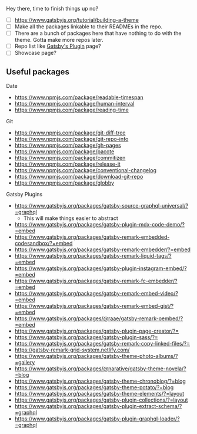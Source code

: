 Hey there, time to finish things up no?

- [ ] https://www.gatsbyjs.org/tutorial/building-a-theme
- [ ] Make all the packages linkable to their READMEs in the repo.
- [ ] There are a bunch of packages here that have nothing to do with the theme. Gotta make more repos later.
- [ ] Repo list like [Gatsby's Plugin](https://www.gatsbyjs.org/packages/gatsby-remark-embedder/) page?
- [ ] Showcase page?

## Useful packages
Date
- https://www.npmjs.com/package/readable-timespan
- https://www.npmjs.com/package/human-interval
- https://www.npmjs.com/package/reading-time

Git
- https://www.npmjs.com/package/git-diff-tree
- https://www.npmjs.com/package/git-repo-info
- https://www.npmjs.com/package/gh-pages
- https://www.npmjs.com/package/pacote
- https://www.npmjs.com/package/commitizen
- https://www.npmjs.com/package/release-it
- https://www.npmjs.com/package/conventional-changelog
- https://www.npmjs.com/package/download-git-repo
- https://www.npmjs.com/package/globby

Gatsby Plugins
- https://www.gatsbyjs.org/packages/gatsby-source-graphql-universal/?=graphql
    - This will make things easier to abstract
- https://www.gatsbyjs.org/packages/gatsby-plugin-mdx-code-demo/?=embed
- https://www.gatsbyjs.org/packages/gatsby-remark-embedded-codesandbox/?=embed
- https://www.gatsbyjs.org/packages/gatsby-remark-embedder/?=embed
- https://www.gatsbyjs.org/packages/gatsby-remark-liquid-tags/?=embed
- https://www.gatsbyjs.org/packages/gatsby-plugin-instagram-embed/?=embed
- https://www.gatsbyjs.org/packages/gatsby-remark-fc-embedder/?=embed
- https://www.gatsbyjs.org/packages/gatsby-remark-embed-video/?=embed
- https://www.gatsbyjs.org/packages/gatsby-remark-embed-gist/?=embed
- https://www.gatsbyjs.org/packages/@raae/gatsby-remark-oembed/?=embed
- https://www.gatsbyjs.org/packages/gatsby-plugin-page-creator/?=
- https://www.gatsbyjs.org/packages/gatsby-plugin-sass/?=
- https://www.gatsbyjs.org/packages/gatsby-remark-copy-linked-files/?=
- https://gatsby-remark-grid-system.netlify.com/
- https://www.gatsbyjs.org/packages/gatsby-theme-photo-albums/?=gallery
- https://www.gatsbyjs.org/packages/@narative/gatsby-theme-novela/?=blog
- https://www.gatsbyjs.org/packages/gatsby-theme-chronoblog/?=blog
- https://www.gatsbyjs.org/packages/gatsby-theme-potato/?=blog
- https://www.gatsbyjs.org/packages/gatsby-theme-elements/?=layout
- https://www.gatsbyjs.org/packages/gatsby-plugin-collections/?=layout
- https://www.gatsbyjs.org/packages/gatsby-plugin-extract-schema/?=graphql
- https://www.gatsbyjs.org/packages/gatsby-plugin-graphql-loader/?=graphql
